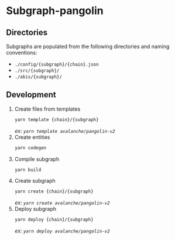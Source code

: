 # Subgraph-pangolin

## Directories

Subgraphs are populated from the following directories and naming conventions:
* `./config/{subgraph}/{chain}.json`
* `./src/{subgraph}/`
* `./abis/{subgraph}/`

## Development

1) Create files from templates
    ```bash
    yarn template {chain}/{subgraph}
    ```
    _ex: `yarn template avalanche/pangolin-v2`_
2) Create entities
    ```bash
    yarn codegen
    ```
3) Compile subgraph
    ```bash
    yarn build
    ```
4) Create subgraph
    ```bash
    yarn create {chain}/{subgraph}
    ```
    _ex: `yarn create avalanche/pangolin-v2`_
5) Deploy subgraph
    ```bash
    yarn deploy {chain}/{subgraph}
    ```
   _ex: `yarn deploy avalanche/pangolin-v2`_

